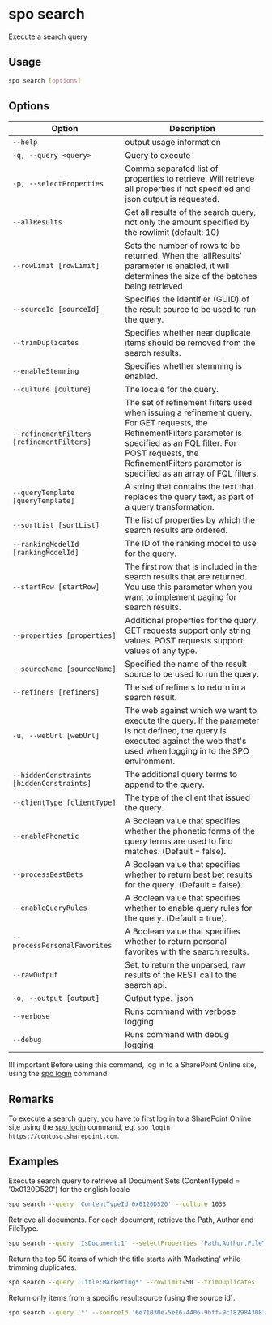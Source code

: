 # spo search

Execute a search query

## Usage

```sh
spo search [options]
```

## Options

Option|Description
------|-----------
`--help`|output usage information
`-q, --query <query>`|Query to execute
`-p, --selectProperties`|Comma separated list of properties to retrieve. Will retrieve all properties if not specified and json output is requested.
`--allResults`|Get all results of the search query, not only the amount specified by the rowlimit (default: 10)
`--rowLimit [rowLimit]`|Sets the number of rows to be returned. When the \'allResults\' parameter is enabled, it will determines the size of the batches being retrieved
`--sourceId [sourceId]`|Specifies the identifier (GUID) of the result source to be used to run the query.
`--trimDuplicates`|Specifies whether near duplicate items should be removed from the search results.
`--enableStemming`|Specifies whether stemming is enabled.
`--culture [culture]`|The locale for the query.
`--refinementFilters [refinementFilters]`|The set of refinement filters used when issuing a refinement query. For GET requests, the RefinementFilters parameter is specified as an FQL filter. For POST requests, the RefinementFilters parameter is specified as an array of FQL filters.
`--queryTemplate [queryTemplate]`|A string that contains the text that replaces the query text, as part of a query transformation.
`--sortList [sortList]`|The list of properties by which the search results are ordered.
`--rankingModelId [rankingModelId]`|The ID of the ranking model to use for the query.
`--startRow [startRow]`|The first row that is included in the search results that are returned. You use this parameter when you want to implement paging for search results.
`--properties [properties]`|Additional properties for the query. GET requests support only string values. POST requests support values of any type.
`--sourceName [sourceName]`|Specified the name of the result source to be used to run the query.
`--refiners [refiners]`|The set of refiners to return in a search result.
`-u, --webUrl [webUrl]`|The web against which we want to execute the query. If the parameter is not defined, the query is executed against the web that\'s used when logging in to the SPO environment.
`--hiddenConstraints [hiddenConstraints]`|The additional query terms to append to the query.
`--clientType [clientType]`|The type of the client that issued the query.
`--enablePhonetic`|A Boolean value that specifies whether the phonetic forms of the query terms are used to find matches. (Default = false).
`--processBestBets`|A Boolean value that specifies whether to return best bet results for the query. (Default = false).
`--enableQueryRules`|A Boolean value that specifies whether to enable query rules for the query. (Default = true).
`--processPersonalFavorites`|A Boolean value that specifies whether to return personal favorites with the search results.
`--rawOutput`|Set, to return the unparsed, raw results of the REST call to the search api.
`-o, --output [output]`|Output type. `json|text`. Default `text`
`--verbose`|Runs command with verbose logging
`--debug`|Runs command with debug logging

!!! important
    Before using this command, log in to a SharePoint Online site, using the [spo login](../login.md) command.

## Remarks

To execute a search query, you have to first log in to a SharePoint Online site using the [spo login](../login.md) command, eg. `spo login https://contoso.sharepoint.com`.

## Examples

Execute search query to retrieve all Document Sets (ContentTypeId = '0x0120D520') for the english locale

```sh
spo search --query 'ContentTypeId:0x0120D520' --culture 1033
```

Retrieve all documents. For each document, retrieve the Path, Author and FileType.

```sh
spo search --query 'IsDocument:1' --selectProperties 'Path,Author,FileType' --allResults
```

Return the top 50 items of which the title starts with 'Marketing' while trimming duplicates.

```sh
spo search --query 'Title:Marketing*' --rowLimit=50 --trimDuplicates
```

Return only items from a specific resultsource (using the source id).

```sh
spo search --query '*' --sourceId '6e71030e-5e16-4406-9bff-9c1829843083'
```